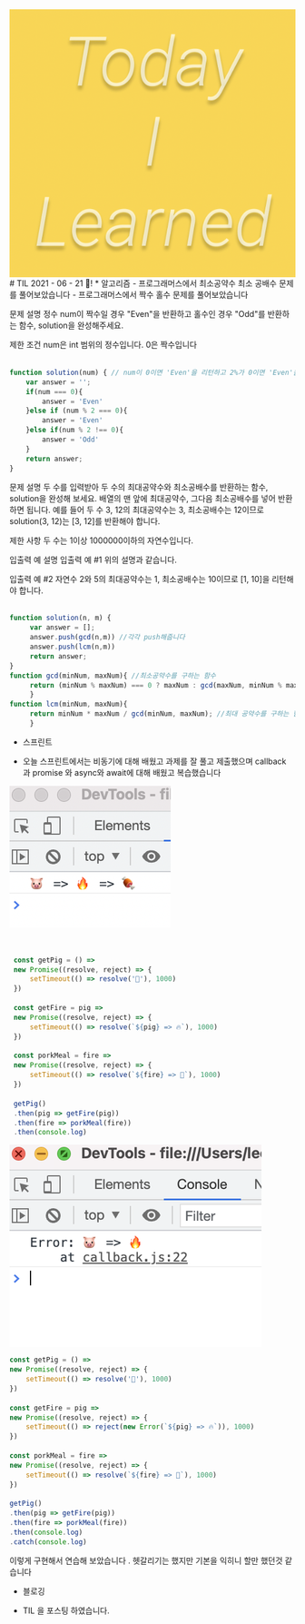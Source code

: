 <img src="TILimage.png" align="center" />
# TIL 2021 - 06 - 21 📖!
* 알고리즘
- 프로그래머스에서 최소공약수 최소 공배수 문제를 풀어보았습니다 
- 프로그래머스에서 짝수 홀수 문제를 풀어보았습니다

문제 설명
정수 num이 짝수일 경우 "Even"을 반환하고 홀수인 경우 "Odd"를 반환하는 함수, solution을 완성해주세요.

제한 조건
num은 int 범위의 정수입니다.
0은 짝수입니다

```js

function solution(num) { // num이 0이면 'Even'을 리턴하고 2%가 0이면 'Even'을 리턴하고 %2가 0이 아니면 'Odd'를 리턴합니다
    var answer = '';
    if(num === 0){
        answer = 'Even'
    }else if (num % 2 === 0){
        answer = 'Even'
    }else if(num % 2 !== 0){
        answer = 'Odd'
    }
    return answer;
}
```



문제 설명
두 수를 입력받아 두 수의 최대공약수와 최소공배수를 반환하는 함수, solution을 완성해 보세요. 배열의 맨 앞에 최대공약수, 그다음 최소공배수를 넣어 반환하면 됩니다. 예를 들어 두 수 3, 12의 최대공약수는 3, 최소공배수는 12이므로 solution(3, 12)는 [3, 12]를 반환해야 합니다.

제한 사항
두 수는 1이상 1000000이하의 자연수입니다.

입출력 예 설명
입출력 예 #1
위의 설명과 같습니다.

입출력 예 #2
자연수 2와 5의 최대공약수는 1, 최소공배수는 10이므로 [1, 10]을 리턴해야 합니다.


``` js

function solution(n, m) {
     var answer = []; 
     answer.push(gcd(n,m)) //각각 push해줍니다
     answer.push(lcm(n,m)) 
     return answer; 
}  
function gcd(minNum, maxNum){ //최소공약수를 구하는 함수
     return (minNum % maxNum) === 0 ? maxNum : gcd(maxNum, minNum % maxNum); 
     } 
function lcm(minNum, maxNum){
     return minNum * maxNum / gcd(minNum, maxNum); //최대 공약수를 구하는 함수
     }
```


* 스프린트 
-  오늘 스프린트에서는 비동기에 대해 배웠고 과제를 잘 풀고 제출했으며 callback 과 promise 와 async와 await에 대해 배웠고 복습했습니다
 <img src="pig.png" align="center" />

```js


 const getPig = () => 
 new Promise((resolve, reject) => {
     setTimeout(() => resolve('🐷'), 1000)
 })

 const getFire = pig => 
 new Promise((resolve, reject) => {
     setTimeout(() => resolve(`${pig} => 🔥`), 1000)
 })

 const porkMeal = fire => 
 new Promise((resolve, reject) => {
     setTimeout(() => resolve(`${fire} => 🍖`), 1000)
 })

 getPig()
 .then(pig => getFire(pig))
 .then(fire => porkMeal(fire))
 .then(console.log)
```



<img src="nopig.png" align="center" />

```js
const getPig = () => 
new Promise((resolve, reject) => {
    setTimeout(() => resolve('🐷'), 1000)
})

const getFire = pig => 
new Promise((resolve, reject) => {
    setTimeout(() => reject(new Error(`${pig} => 🔥`)), 1000)
})

const porkMeal = fire => 
new Promise((resolve, reject) => {
    setTimeout(() => resolve(`${fire} => 🍖`), 1000)
})

getPig()
.then(pig => getFire(pig))
.then(fire => porkMeal(fire))
.then(console.log)
.catch(console.log)
```
이렇게 구현해서 연습해 보았습니다 . 헷갈리기는 했지만 기본을 익히니 할만 했던것 같습니다 

* 블로깅
- TIL 을 포스팅 하였습니다.